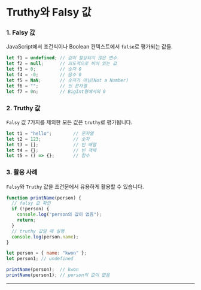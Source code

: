 # **Truthy와 Falsy 값**

### **1. Falsy 값**
JavaScript에서 조건식이나 Boolean 컨텍스트에서 `false`로 평가되는 값들.

```javascript
let f1 = undefined; // 값이 할당되지 않은 변수
let f2 = null;      // 의도적으로 비어 있는 값
let f3 = 0;         // 숫자 0
let f4 = -0;        // 음수 0
let f5 = NaN;       // 숫자가 아님(Not a Number)
let f6 = "";        // 빈 문자열
let f7 = 0n;        // BigInt형에서의 0
```

### **2. Truthy 값**
`Falsy` 값 7가지를 제외한 모든 값은 `truthy`로 평가됩니다.

```javascript
let t1 = "hello";        // 문자열
let t2 = 123;            // 숫자
let t3 = [];             // 빈 배열
let t4 = {};             // 빈 객체
let t5 = () => {};       // 함수
```

### **3. 활용 사례**

`Falsy`와 `Truthy` 값을 조건문에서 유용하게 활용할 수 있습니다.

```javascript
function printName(person) {
  // falsy 값 확인
  if (!person) {
    console.log("person의 값이 없음");
    return;
  }
  // truthy 값일 때 실행
  console.log(person.name);
}

let person = { name: "kwon" };
let person1; // undefined

printName(person);  // kwon
printName(person1); // person의 값이 없음
```

---
